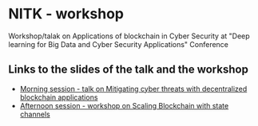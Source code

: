 # NITK - workshop
Workshop/talak on Applications of blockchain in Cyber Security at "Deep learning for Big Data and Cyber Security Applications" Conference

## Links to the slides of the talk and the workshop
* [Morning session - talk on Mitigating cyber threats with decentralized blockchain applications](https://docs.google.com/presentation/d/1YvTc7mgbA92t-Hr2Lxqr-lEqx_gqjPEB2z1rdf_Dy5Y/edit?usp=sharing)
* [Afternoon session - workshop on Scaling Blockchain with state channels](https://docs.google.com/presentation/d/1LKJ_uHiQanFBMgFZdWxyUdb0vYttBNoZRp42kRpWWMQ/edit?usp=sharing)
 
